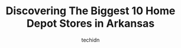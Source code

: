 ---
layout: ampstory
image: https://i0.wp.com/paketmu.com/wp-content/uploads/2023/06/the-home-depot-0-in-arkansas-1686370335.jpeg?resize=640,853
author: techidn
featured: false
description: Explore the diverse Home Depot Store scene in Arkansas, home to an incredible selection of 10 establishments catering to every taste. Whether youre in search of iconic favorites or undiscov
title: Discovering The Biggest 10 Home Depot Stores in Arkansas
cover:
   title: Discovering The Biggest 10 Home Depot Stores in Arkansas
   subtitle: RICKPATE
   background: https://paketmu.com/wp-content/uploads/2023/06/the-home-depot-0-in-arkansas-1686370335.jpeg

pages: 
 - layout: thirds
   top: <h1>#1 The Home Depot</h1>
   bottom: "<p>I went in and purchased a lift chair, ordered on line by the sales person....and a gas range.....paid for both on Dec 3. I have gotten nothing but the runaround  since. I</p>"
   background: https://paketmu.com/wp-content/uploads/2023/06/the-home-depot-1-in-arkansas-1686370341.jpeg
   backgroundblur: true
 - layout: thirds
   top: <h1>#2 The Home Depot</h1>
   bottom: "<p>Update 2/18/23 - okay, seeing how this is my closest HD, I knew I needed to go back. I ordered a Husky 52 and it was being shipped to this store. There was some weirdnes</p>"
   background: https://paketmu.com/wp-content/uploads/2023/06/the-home-depot-2-in-arkansas-1686370341.jpeg
   cta:
      link: https://paketmu.com/discovering-the-biggest-10-home-depot-stores-in-arkansas/
      text: Discovering The Biggest 10 Home Depot Stores in Arkansas
 - layout: thirds
   top: <h1>#3 The Home Depot</h1>
   bottom: "<p>Went on a Saturday, after the flood, this place was packed!  We still had 2 employees ask if we needed help.  We were able to find what we needed and it was in stock.  Th</p>"
   background: https://paketmu.com/wp-content/uploads/2023/06/the-home-depot-3-in-arkansas-1686370342.jpeg
   cta:
      link: https://paketmu.com/discovering-the-biggest-10-home-depot-stores-in-arkansas/
      text: Discovering The Biggest 10 Home Depot Stores in Arkansas
 - layout: thirds
   top: <h1>#4 The Home Depot</h1>
   bottom: "<p>12610 Chenal Pkwy, Little Rock, AR 72211, United States</p>"
   background: https://images.unsplash.com/photo-1574169208507-84376144848b?ixlib=rb-4.0.3&ixid=MnwxMjA3fDB8MHxwaG90by1wYWdlfHx8fGVufDB8fHx8&auto=format&fit=crop&w=640&h=853&q=80
   cta:
      link: https://paketmu.com/discovering-the-biggest-10-home-depot-stores-in-arkansas/
      text: Discovering The Biggest 10 Home Depot Stores in Arkansas
 - layout: thirds
   top: <h1>#5 The Home Depot</h1>
   bottom: "<p>4325 E McCain Blvd, North Little Rock, AR 72117, United States</p>"
   background: https://images.unsplash.com/photo-1546497974-b213c9efb599?ixlib=rb-4.0.3&ixid=MnwxMjA3fDB8MHxwaG90by1wYWdlfHx8fGVufDB8fHx8&auto=format&fit=crop&w=640&h=853&q=80
   cta:
      link: https://paketmu.com/discovering-the-biggest-10-home-depot-stores-in-arkansas/
      text: Discovering The Biggest 10 Home Depot Stores in Arkansas
 - layout: thirds
   top: <h1>#6 The Home Depot</h1>
   bottom: "<p>17060 I-30, Benton, AR 72019, United States</p>"
   background: https://images.unsplash.com/photo-1533735380053-eb8d0759b24a?ixlib=rb-4.0.3&ixid=MnwxMjA3fDB8MHxwaG90by1wYWdlfHx8fGVufDB8fHx8&auto=format&fit=crop&w=640&h=853&q=80
   cta:
      link: https://paketmu.com/discovering-the-biggest-10-home-depot-stores-in-arkansas/
      text: Discovering The Biggest 10 Home Depot Stores in Arkansas
 - layout: thirds
   top: <h1>#7 The Home Depot</h1>
   bottom: "<p>11 Mabelvale Plaza Dr, Little Rock, AR 72209, United States</p>"
   background: https://images.unsplash.com/photo-1527067829737-402993088e6b?ixlib=rb-4.0.3&ixid=MnwxMjA3fDB8MHxwaG90by1wYWdlfHx8fGVufDB8fHx8&auto=format&fit=crop&w=640&h=853&q=80
   cta:
      link: https://paketmu.com/discovering-the-biggest-10-home-depot-stores-in-arkansas/
      text: Discovering The Biggest 10 Home Depot Stores in Arkansas
 - layout: thirds
   middle: Continue reading...
   background: https://images.unsplash.com/photo-1518640467707-6811f4a6ab73?ixlib=rb-4.0.3&ixid=MnwxMjA3fDB8MHxwaG90by1wYWdlfHx8fGVufDB8fHx8&auto=format&fit=crop&w=640&h=853&q=80
   cta:
      link: https://paketmu.com/discovering-the-biggest-10-home-depot-stores-in-arkansas/
      text: Discovering The Biggest 10 Home Depot Stores in Arkansas
      
---